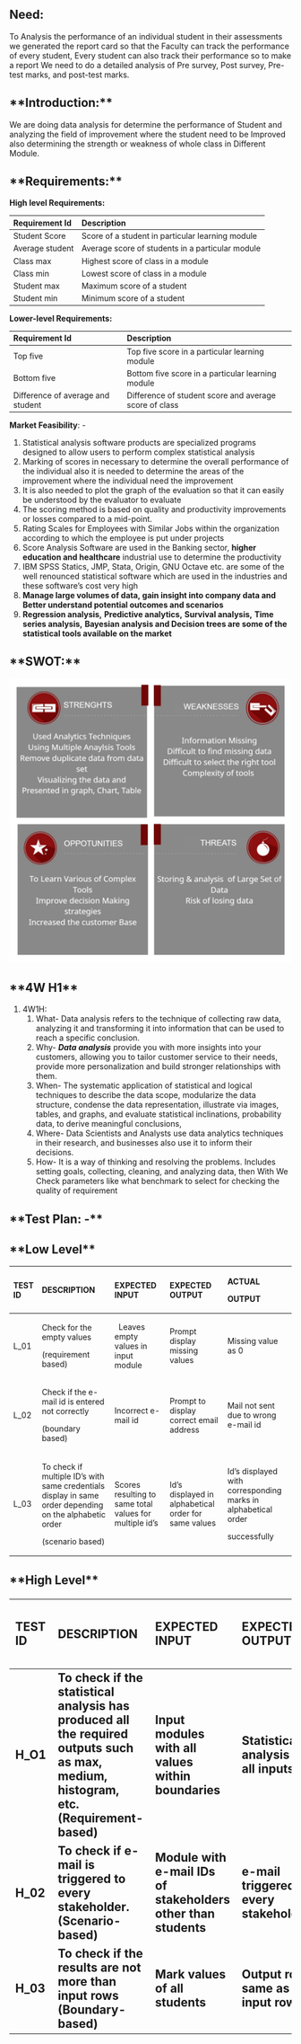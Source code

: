 ﻿
<h2>Need:</h2>

To Analysis the performance of an individual student in their assessments we generated the report card so that the Faculty can track the performance of every student, Every student can also track their performance so to make a report We need to do a detailed analysis of Pre survey, Post survey, Pre-test marks, and post-test marks.

<h2>**Introduction:**</h2>


We are doing data analysis for determine the performance of Student and analyzing the field of improvement where the student need to be Improved also determining the strength or weakness of whole class in Different Module.

<h2>**Requirements:**</h2>


**High level Requirements:**

|**Requirement Id**|**Description** |
| :- | :- |
|Student Score|Score of a student in particular learning module|
|Average student |Average score of students in a particular module|
|Class max|Highest score of class in a module|
|Class min|Lowest score of class in a module|
|Student max|Maximum score of a student|
|Student min|Minimum score of a student|

**Lower-level Requirements:**          

|**Requirement Id**|**Description** |
| :- | :- |
|Top five|Top five score in a particular learning module|
|Bottom five|Bottom five score in a particular learning module|
|Difference of average and student|Difference of student score and average score of class|




**Market Feasibility**: -

1. Statistical analysis software products are specialized programs designed to allow users to perform complex statistical analysis
1. Marking of scores in necessary to determine the overall performance of the individual also it is needed to determine the areas of the improvement where the individual need the improvement 
1. It is also needed to plot the graph of the evaluation so that it can easily be understood by the evaluator to evaluate
1. The scoring method is based on quality and productivity improvements or losses compared to a mid-point.
1. Rating Scales for Employees with Similar Jobs within the organization according to which the employee is put under projects
1. Score Analysis Software are used in the Banking sector, **higher education and healthcare** industrial use to determine the productivity
1. IBM SPSS Statics, JMP, Stata, Origin, GNU Octave etc. are some of the well renounced statistical software which are used in the industries and these software’s cost very high
1. **Manage large volumes of data, gain insight into company data and Better understand potential outcomes and scenarios**
1. **Regression analysis,** **Predictive analytics,** **Survival analysis,** **Time series analysis,** **Bayesian analysis and Decision trees are some of the statistical tools available on the market**






<h2>**SWOT:** </h2>


![](https://github.com/99003713/AppliedSDLC_C3/blob/main/swot.png)




<h2>**4W H1**</h2>

   
   
1. 4W1H:
   1. What- Data analysis refers to the technique of collecting raw data, analyzing it and transforming it into information that can be used to reach a specific conclusion.
   1.  Why- ***Data analysis*** provide you with more insights into your customers, allowing you to tailor customer service to their needs, provide more personalization and build stronger relationships with them.
   1.  When- The systematic application of statistical and logical techniques to describe the data scope, modularize the data structure, condense the data representation, illustrate via images, tables, and graphs, and evaluate statistical inclinations, probability data, to derive meaningful conclusions,
   1.  Where- Data Scientists and Analysts use data analytics techniques in their research, and businesses also use it to inform their decisions.
   1.  How- It is a way of thinking and resolving the problems. Includes setting goals, collecting, cleaning, and analyzing data, then With We Check parameters like what benchmark to select for checking the quality of requirement

<h2>**Test Plan: -**</h2>


<h2>**Low Level**</h2>


|TEST ID|DESCRIPTION|EXPECTED INPUT|EXPECTED OUTPUT|<p>ACTUAL</p><p>OUTPUT</p>|
| :- | :- | :- | :- | :- |
|L\_01|<p>Check for the empty values</p><p>(requirement based)</p>|` `Leaves empty values in input module|Prompt display missing values|Missing value as 0|
|L\_02|<p>Check if the e-mail id is entered not correctly</p><p>(boundary based)</p>|Incorrect e-mail id|Prompt to display correct email address|Mail not sent due to wrong e-mail id|
|L\_03|<p>To check if multiple ID’s with same credentials display in same order depending on the alphabetic order</p><p>(scenario based)</p>|Scores resulting to same total values for multiple id’s|Id’s displayed in alphabetical order for same values|<p>Id’s displayed with corresponding marks in alphabetical order</p><p>successfully</p>|


<h2>**High Level**

|TEST ID|DESCRIPTION|EXPECTED INPUT|EXPECTED OUTPUT|<p>ACTUAL</p><p>OUTPUT</p>|
| :- | :- | :- | :- | :- |
|H\_O1|To check if the statistical analysis has produced all the required outputs such as max, medium, histogram, etc. (Requirement-based)|Input modules with all values within boundaries|Statistical analysis for all inputs|Produced statistical analytical results for all inputs successfully|
|H\_02|To check if e-mail is triggered to every stakeholder. (Scenario-based)|Module with e-mail IDs of stakeholders other than students|e-mail triggered to every stakeholder.|Mails not triggered to stakeholders other than students|
|H\_03|To check if the results are not more than input rows (Boundary-based)|Mark values of all students|Output rows same as input rows|Repetition of student IDs after input module integration|





